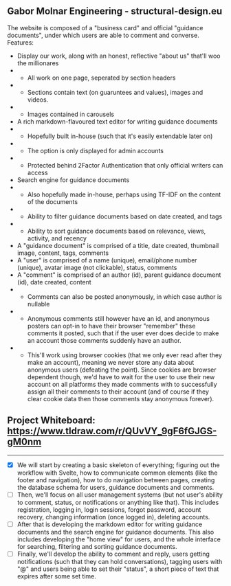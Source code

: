 ## Gabor Molnar Engineering - structural-design.eu

The website is composed of a "business card" and official "guidance documents", under which users are able to comment and converse.<br>
Features:<br>

- Display our work, along with an honest, reflective "about us" that'll woo the millionares
- - All work on one page, seperated by section headers
- - Sections contain text (on guaruntees and values), images and videos.
- - Images contained in carousels
- A rich markdown-flavoured text editor for writing guidance documents
- - Hopefully built in-house (such that it's easily extendable later on)
- - The option is only displayed for admin accounts
- - Protected behind 2Factor Authentication that only official writers can access
- Search engine for guidance documents
- - Also hopefully made in-house, perhaps using TF-IDF on the content of the documents
- - Ability to filter guidance documents based on date created, and tags
- - Ability to sort guidance documents based on relevance, views, activity, and recency
- A "guidance document" is comprised of a title, date created, thumbnail image, content, tags, comments
- A "user" is comprised of a name (unique), email/phone number (unique), avatar image (not clickable), status, comments
- A "comment" is comprised of an author (id), parent guidance document (id), date created, content
- - Comments can also be posted anonymously, in which case author is nullable
- - Anonymous comments still however have an id, and anonymous posters can opt-in to have their browser "remember" these comments it posted, such that if the user ever does decide to make an account those comments suddenly have an author.
- - This'll work using browser cookies (that we only ever read after they make an account), meaning we never store any data about anonymous users (defeating the point). Since cookies are browser dependent though, we'd have to wait for the user to use their new account on all platforms they made comments with to successfully assign all their comments to their account (and of course if they clear cookie data then those comments stay anonymous forever).

## Project Whiteboard: https://www.tldraw.com/r/QUvVY_9gF6fGJGS-gM0nm

---

- [x] We will start by creating a basic skeleton of everything; figuring out the workflow with Svelte, how to communicate common elements (like the footer and navigation), how to do navigation between pages, creating the database schema for users, guidance documents and comments.
- [ ] Then, we'll focus on all user management systems (but not user's ability to comment, status, or notifications or anything like that). This includes registration, logging in, login sessions, forgot password, account recovery, changing information (once logged in), deleting accounts.
- [ ] After that is developing the markdown editor for writing guidance documents and the search engine for guidance documents. This also includes developing the "home view" for users, and the whole interface for searching, filtering and sorting guidance documents.
- [ ] Finally, we'll develop the ability to comment and reply, users getting notifications (such that they can hold conversations), tagging users with "@" and users being able to set their "status", a short piece of text that expires after some set time.
